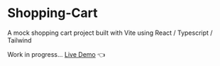 # Shopping-Cart

A mock shopping cart project built with Vite using React / Typescript / Tailwind

Work in progress...
[Live Demo](https://shopping-cart-mariuszciaston.netlify.app/) :point_left: <br><br>



